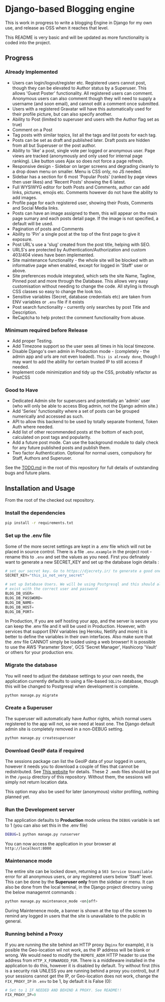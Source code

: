 # Django-based Blogging engine

This is work in progress to write a blogging Engine in Django for my own use,
and release as OSS when it reaches that level.

This README is very basic and will be updated as more functionality is coded
into the project.

## Progress

### Already Implemented

- Users can login/logout/register etc. Registered users cannot post, though they
  can be elevated to Author status by a Superuser. This allows 'Guest Poster'
  functionality. All registered users can comment. Anonymous users can also
  comment though they will need to supply a username (and soon email), and
  cannot edit a comment once submitted.
- Users with a registered Gravatar will have this automatically used for their
  profile picture, but can also specify another.
- Ability to Post (limited to superuser and users with the Author flag set as
  true)
- Comment on a Post
- Tag posts with similar topics, list all the tags and list posts for each tag.
- Posts can be set as draft and published later. Draft posts are hidden from all
  but Superuser or the post author.
- Ability to 'like' a post, single vote per logged or anonymous user. Page views
  are tracked (anonymously and only used for internal page ranking). Like button
  uses Ajax so does not force a page refresh.
- Responsive design - Sidebar on larger screens and degrading cleanly to a drop
  down menu on smaller. Menu is CSS only, no JS needed.
- Sidebar has a section for 6 most 'Popular Posts' (ranked by page views then
  user likes) and 'Recent Posts' showing the 6 latest.
- Full WYSIWYG editor for both Posts and Comments, author can add links,
  pictures, emojis etc. Comments however do not have the ability to add images.
- Profile page for each registered user, showing their Posts, Comments and
  Social Media links.
- Posts can have an image assigned to them, this will appear on the main page
  sumary and each posts detail page. If the image is not specified, a default
  will be used.
- Pagination of posts and Comments
- Ability to 'Pin' a single post at the top of the first page to give it
  exposure.
- Post URL's use a 'slug' created from the post title, helping with SEO.
- URLS's are protected by Authentication/Authorization and custom 403/404 views
  have been implemented.
- Site maintenance functionality - the whole site will be blocked with an
  informative page when enabled, except for logged in 'Staff' user or above.
- Site preferences module integrated, which sets the site Name, Tagline, Pinned
  post and more through the Database. This allows very easy customisation
  without needing to change the code. All styling is through CSS classes so easy
  to change the look too.
- Sensitive variables (Secret, database credentials etc) are taken from ENV
  variables or `.env` file if it exists
- Post search functionality - currently only searches by post Title and
  Description.
- ReCaptcha to help protect the comment functionality from abuse.

### Minimum required before Release

- Add proper Testing.
- Add Timezone support so the user sees all times in his local timezone.
- Disable Django's own admin in Production mode - (completely - the admin app
  and urls are not even loaded). `This is already done`, though I may want to
  add the ability for certain trusted IP to still access if needed.
- Implement code minimization and tidy up the CSS, probably refactor as PostCSS

### Good to Have

- Dedicated Admin site for superusers and potentially an 'admin' user (who will
  only be able to access Blog admin, not the Django admin site.)
- Add 'Series' functionality where a set of posts can be grouped numerically and
  accessed as such.
- API to allow this backend to be used by totally separate frontend, Token Auth
  where needed.
- Add list of other recommended posts at the bottom of each post, calculated on
  post tags and popularity.
- Add a future post mode. Can use the background module to daily check for any
  future published posts and publish them.
- Two factor Authentication. Optional for normal users, compulsory for Staff,
  Authors and Superuser.

See the [TODO.md](TODO.md) in the root of this repository for full details of
outstanding bugs and future plans.

## Installation and Usage

From the root of the checked out repository.

### Install the dependencies

```bash
pip install -r requirements.txt
```

### Set up the .env file

Some of the more secret settings are kept in a .env file which will not be
placed in source control. There is a file `.env.example` in the project root -
rename this to `.env` and set the values as you need. First you definately want
to generate a new SECRET_KEY and set up the database login details :

```python
# set our secret key. Go to https://djecrety.ir/ to generate a good one
SECRET_KEY="this_is_not_very_secret"

# set up Database Users. We will be using Postgresql and this should already
# exist with the correct user and password
BLOG_DB_USER=
BLOG_DB_PASSWORD=
BLOG_DB_NAME=
BLOG_DB_HOST=
BLOG_DB_PORT=
```

In Production, If you are self hosting your app, and the server is secure you
can keep the .env file and it will be used in Production. However, with services
that support ENV variables (eg Heroku, Netlify and more) it is better to define
the variables in their own interfaces. Also make sure that the .env file CANNOT
simply be loaded using a web browser! It is possible to use the AWS 'Parameter
Store', GCS 'Secret Manager', Hashicorp 'Vault' or others for your production
env.

### Migrate the database

You will need to adjust the database settings to your own needs, the application
currently defaults to using a file-based `SQLite` database, though this will be
changed to Postgresql when development is complete.

```bash
python manage.py migrate
```

### Create a Superuser

The superuser will automatically have Author rights, which normal users
registered to the app will not, so we need at least one. The Django default
admin site is completely removed in a non-DEBUG setting.

```bash
python manage.py createsuperuser
```

### Download GeoIP data if required

The sessions package can list the GeoIP data of your logged in users, however it
needs you to download a couple of files that cannot be redistributed. See [This
website][geo_data] for details. These 2 `.mmdb` files should be put in the
`/geoip` directory of this repository. Without them, the sessions will simply
not return location data.

This option may also be used for later (anonymous) visitor profiling, nothing
planned yet.

### Run the Development server

The application defaults to **Production** mode unless the `DEBUG` variable is set
to 1 (you can also set this in the .env file)

```bash
DEBUG=1 python manage.py runserver
```

You can now access the application in your browser at `http://localhost:8000`

### Maintenance mode

The entire site can be locked down, returning a `503 Service Unavailable` error
for all anonymous users, or any registered users below 'Staff' level. This can
be done by the **Superuser only** from the sidebar or menu. It can also be done
from the local teminal, in the Django project directory using the below
managemnt commands :

```bash
python manage.py maintenance_mode <on|off>
```

During Maintenence mode, a banner is shown at the top of the screen to remind
any logged in users that the site is unavailable to the public in general.

[geo_data]: https://dev.maxmind.com/geoip/geolite2-free-geolocation-data

### Running behind a Proxy

If you are running the site behind an HTTP proxy (`Nginx` for example), it is
posible the Geo-location wil not work, as the IP address will be blank or wrong.
We would need to modify the `REMOTE_ADDR` HTTP header to use the address from
`HTTP_X_FORWARDED_FOR`. There is a middleware installed in the application to do
this, however it is disabled by default. Try without first (this is a security
risk UNLESS you are running behind a proxy you control), but if your sessions
cannot get the IP, or Geo-location does not work, change the
`FIX_PROXY_IP` in `.env` to be 1, by default it is False (0):

```python
# Set to 1 IF NEEDED AND BEHIND A PROXY. See README!!
FIX_PROXY_IP=0
```
